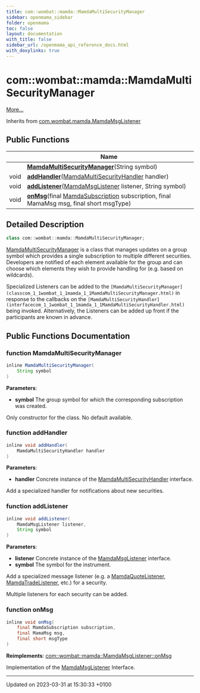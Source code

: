 ```yaml
---
title: com::wombat::mamda::MamdaMultiSecurityManager
sidebar: openmama_sidebar
folder: openmama
toc: false
layout: documentation
with_title: false
sidebar_url: /openmama_api_reference_docs.html
with_doxylinks: true
---
```


# com::wombat::mamda::MamdaMultiSecurityManager



 [More...](#detailed-description)

Inherits from [com.wombat.mamda.MamdaMsgListener](interfacecom_1_1wombat_1_1mamda_1_1MamdaMsgListener.html)

## Public Functions

|                | Name           |
| -------------- | -------------- |
| | **[MamdaMultiSecurityManager](classcom_1_1wombat_1_1mamda_1_1MamdaMultiSecurityManager.html#function-mamdamultisecuritymanager)**(String symbol) |
| void | **[addHandler](classcom_1_1wombat_1_1mamda_1_1MamdaMultiSecurityManager.html#function-addhandler)**([MamdaMultiSecurityHandler](interfacecom_1_1wombat_1_1mamda_1_1MamdaMultiSecurityHandler.html) handler) |
| void | **[addListener](classcom_1_1wombat_1_1mamda_1_1MamdaMultiSecurityManager.html#function-addlistener)**([MamdaMsgListener](interfacecom_1_1wombat_1_1mamda_1_1MamdaMsgListener.html) listener, String symbol) |
| void | **[onMsg](classcom_1_1wombat_1_1mamda_1_1MamdaMultiSecurityManager.html#function-onmsg)**(final [MamdaSubscription](classcom_1_1wombat_1_1mamda_1_1MamdaSubscription.html) subscription, final MamaMsg msg, final short msgType) |

## Detailed Description

```java
class com::wombat::mamda::MamdaMultiSecurityManager;
```


[MamdaMultiSecurityManager](classcom_1_1wombat_1_1mamda_1_1MamdaMultiSecurityManager.html) is a class that manages updates on a group symbol which provides a single subscription to multiple different securities. Developers are notified of each element available for the group and can choose which elements they wish to provide handling for (e.g. based on wildcards).

Specialized Listeners can be added to the `[MamdaMultiSecurityManager](classcom_1_1wombat_1_1mamda_1_1MamdaMultiSecurityManager.html)` in response to the callbacks on the `[MamdaMultiSecurityHandler](interfacecom_1_1wombat_1_1mamda_1_1MamdaMultiSecurityHandler.html)` being invoked. Alternatively, the Listeners can be added up front if the participants are known in advance. 

## Public Functions Documentation

### function MamdaMultiSecurityManager

```java
inline MamdaMultiSecurityManager(
    String symbol
)
```


**Parameters**: 

  * **symbol** The group symbol for which the corresponding subscription was created. 


Only constructor for the class. No default available.


### function addHandler

```java
inline void addHandler(
    MamdaMultiSecurityHandler handler
)
```


**Parameters**: 

  * **handler** Concrete instance of the [MamdaMultiSecurityHandler](interfacecom_1_1wombat_1_1mamda_1_1MamdaMultiSecurityHandler.html) interface. 


Add a specialized handler for notifications about new securities. 


### function addListener

```java
inline void addListener(
    MamdaMsgListener listener,
    String symbol
)
```


**Parameters**: 

  * **listener** Concrete instance of the [MamdaMsgListener](interfacecom_1_1wombat_1_1mamda_1_1MamdaMsgListener.html) interface. 
  * **symbol** The symbol for the instrument. 


Add a specialized message listener (e.g. a [MamdaQuoteListener](classcom_1_1wombat_1_1mamda_1_1MamdaQuoteListener.html), [MamdaTradeListener](classcom_1_1wombat_1_1mamda_1_1MamdaTradeListener.html), etc.) for a security.

Multiple listeners for each security can be added.


### function onMsg

```java
inline void onMsg(
    final MamdaSubscription subscription,
    final MamaMsg msg,
    final short msgType
)
```


**Reimplements**: [com::wombat::mamda::MamdaMsgListener::onMsg](interfacecom_1_1wombat_1_1mamda_1_1MamdaMsgListener.html#function-onmsg)


Implementation of the [MamdaMsgListener](interfacecom_1_1wombat_1_1mamda_1_1MamdaMsgListener.html) Interface. 


-------------------------------

Updated on 2023-03-31 at 15:30:33 +0100